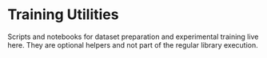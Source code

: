 # Training Utilities

Scripts and notebooks for dataset preparation and experimental training live here. They are optional helpers and not part of the regular library execution.
